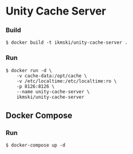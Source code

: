 # Unity Cache Server

### Build
```
$ docker build -t ikmski/unity-cache-server .
```

### Run
```
$ docker run -d \
    -v cache-data:/opt/cache \
    -v /etc/localtime:/etc/localtime:ro \
    -p 8126:8126 \
    --name unity-cache-server \
    ikmski/unity-cache-server
```

## Docker Compose

### Run
```
$ docker-compose up -d
```

